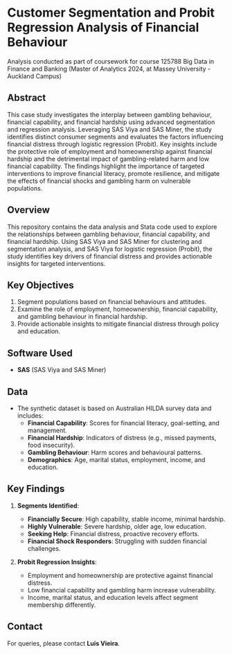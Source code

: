 # Customer Segmentation and Probit Regression Analysis of Financial Behaviour

Analysis conducted as part of coursework for course 125788 Big Data in Finance and Banking (Master of Analytics 2024, at Massey University - Auckland Campus)

## Abstract
This case study investigates the interplay between gambling behaviour, financial capability, and financial hardship using advanced segmentation and regression analysis. Leveraging SAS Viya and SAS Miner, the study identifies distinct consumer segments and evaluates the factors influencing financial distress through logistic regression (Probit). Key insights include the protective role of employment and homeownership against financial hardship and the detrimental impact of gambling-related harm and low financial capability. The findings highlight the importance of targeted interventions to improve financial literacy, promote resilience, and mitigate the effects of financial shocks and gambling harm on vulnerable populations.

## Overview
This repository contains the data analysis and Stata code used to explore the relationships between gambling behaviour, financial capability, and financial hardship. Using SAS Viya and SAS Miner for clustering and segmentation analysis, and SAS Viya for logistic regression (Probit), the study identifies key drivers of financial distress and provides actionable insights for targeted interventions.

## Key Objectives
1. Segment populations based on financial behaviours and attitudes.
2. Examine the role of employment, homeownership, financial capability, and gambling behaviour in financial hardship.
3. Provide actionable insights to mitigate financial distress through policy and education.

## Software Used
- **SAS**
(SAS Viya and  SAS Miner)

## Data
- The synthetic dataset is based on Australian HILDA survey data and includes:
  - **Financial Capability**: Scores for financial literacy, goal-setting, and management.
  - **Financial Hardship**: Indicators of distress (e.g., missed payments, food insecurity).
  - **Gambling Behaviour**: Harm scores and behavioural patterns.
  - **Demographics**: Age, marital status, employment, income, and education.

## Key Findings
1. **Segments Identified**:
   - **Financially Secure**: High capability, stable income, minimal hardship.
   - **Highly Vulnerable**: Severe hardship, older age, low education.
   - **Seeking Help**: Financial distress, proactive recovery efforts.
   - **Financial Shock Responders**: Struggling with sudden financial challenges.

2. **Probit Regression Insights**:
   - Employment and homeownership are protective against financial distress.
   - Low financial capability and gambling harm increase vulnerability.
   - Income, marital status, and education levels affect segment membership differently.

## Contact
For queries, please contact **Luis Vieira**.

